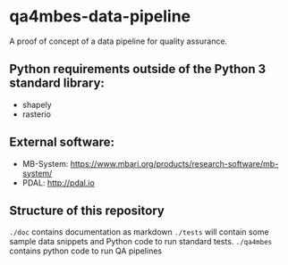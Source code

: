 # qa4mbes-data-pipeline
A proof of concept of a data pipeline for quality assurance.

## Python requirements outside of the Python 3 standard library:
- shapely
- rasterio

## External software:
- MB-System: https://www.mbari.org/products/research-software/mb-system/
- PDAL: http://pdal.io


## Structure of this repository
`./doc` contains documentation as markdown
`./tests` will contain some sample data snippets and Python code to run standard tests.
`./qa4mbes` contains python code to run QA pipelines
